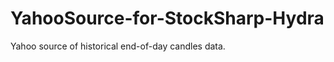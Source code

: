 YahooSource-for-StockSharp-Hydra
================================

Yahoo source of historical end-of-day candles data.